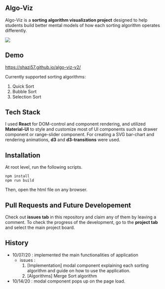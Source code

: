 ## Algo-Viz
Algo-Viz is a **sorting algorithm visualization project** designed to help students build better mental models of how each sorting algorithm operates differently.

![](https://media.giphy.com/media/GvzrX4KIeOki6aKM4W/giphy.gif)

## Demo
https://shazi57.github.io/algo-viz-v2/


Currently supported sorting algorithms:  
  1. Quick Sort
  2. Bubble Sort
  3. Selection Sort

## Tech Stack  
I used **React** for DOM-control and component rendering, and utilized **Material-UI** to style and customize most of UI components such as
drawer component or range-slider component. For creating a SVG bar-chart and rendering animations, **d3** and **d3-transitions** were used.

## Installation  
At root level,
run the following scripts.  
```
npm install
npm run build
```  
Then, open the html file on any browser.

## Pull Requests and Future Developement
Check out **issues tab** in this repository and claim any of them by leaving a comment.
To check the progress of the development, go to the **project tab** and select the main project board.

## History
* 10/07/20 : implemented the main functionalities of application  
  * issues : 
    1. [Implementation] modal component explaining each sorting algorithm and guide on how to use the application.
    2. [Algorithms] Merge Sort algorithm 
* 10/14/20 : modal component pops up on the page load.  
